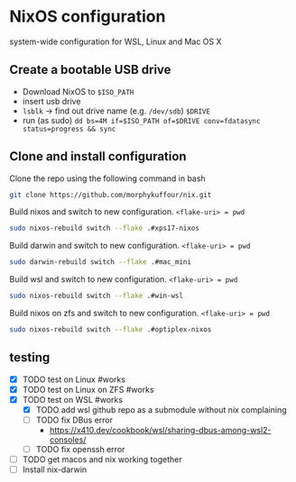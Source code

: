 # NixOS configuration

system-wide configuration for WSL, Linux and Mac OS X

## Create a bootable USB drive

- Download NixOS to `$ISO_PATH`
- insert usb drive
- `lsblk` -> find out drive name (e.g. `/dev/sdb`) `$DRIVE`
- run (as sudo) `dd bs=4M if=$ISO_PATH of=$DRIVE conv=fdatasync status=progress && sync`



## Clone and install configuration

Clone the repo using the following command in bash
```bash
git clone https://github.com/morphykuffour/nix.git
```

Build nixos and switch to new configuration. `<flake-uri> = pwd`
```bash
sudo nixos-rebuild switch --flake .#xps17-nixos
```

Build darwin and switch to new configuration. `<flake-uri> = pwd`
```bash
sudo darwin-rebuild switch --flake .#mac_mini
```

Build wsl and switch to new configuration. `<flake-uri> = pwd`
```bash
sudo nixos-rebuild switch --flake .#win-wsl
```

Build nixos on zfs and switch to new configuration. `<flake-uri> = pwd`
```bash
sudo nixos-rebuild switch --flake .#optiplex-nixos
```

## testing

- [x] TODO test on Linux #works
- [x] TODO test on Linux on ZFS #works
- [x] TODO test on WSL #works
    - [x] TODO add wsl github repo as a submodule without nix complaining
    - [ ] TODO fix DBus error
	    - https://x410.dev/cookbook/wsl/sharing-dbus-among-wsl2-consoles/
    - [ ] TODO fix openssh error
- [ ] TODO get macos and nix working together
- [ ] Install nix-darwin
    [](https://github.com/MatthiasBenaets/nixos-config/blob/master/darwin.org) 
